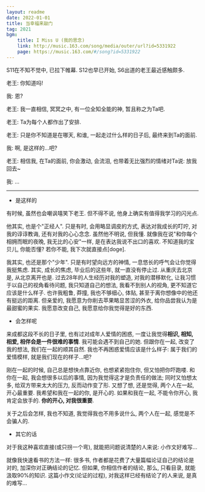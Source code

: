 ```yaml
---
layout: readme
date: 2022-01-01
title: 当幸福来敲门
tag: 2021
bgm:
    title: I Miss U (我的思念)
    link: http://music.163.com/song/media/outer/url?id=5331922
    page: https://music.163.com/#/song?id=5331922
---
```


S11在不知不觉中, 已拉下帷幕. S12也早已开始, S6出道的老王最近感触颇多.

老王: 你知道吗!

我: 恩?

老王: 我一直相信, 冥冥之中, 有一位全知全能的神, 暂且称之为Ta吧.

老王: Ta为每个人都作出了安排.

老王: 只是你不知道是在哪天, 和谁, 一起走过什么样的日子后, 最终来到Ta的面前.

我: 啊, 是这样的...吧?

老王: 相信我, 在Ta的面前, 你会激动, 会流泪, 也带着无比强烈的情绪对Ta说: 放我回去~

我: ...

---

- 是这样的

有时候, 虽然也会嘲讽嘻笑下老王. 但不得不说, 他身上确实有值得我学习的闪光点. 

他其实, 也是个"正经人". 只是有时, 会用略显调皮的方式, 表达对我成长的叮咛, 对我的谆谆教诲, 还有对我的心心念念. 虽然他不明说, 但我懂. 就像我在说"和你每个相拥而眠的夜晚, 我无比的心安"一样, 是在表达我说不出口的喜欢. 不知道我的宝贝儿, 你能否懂? 若你不能, 我下次就直接点[doge].

我其实, 也还是那个"少年". 只是有时望向远方的神情, 一息悠长的呼气会让你觉得我挺焦虑. 其实, 成长的焦虑, 毕业后的这些年, 就一直没有停止过. 从重庆去北京是, 从北京离开也是. 过去28年的人生经历对我的塑造, 对我的潜移默化, 让我习惯于以自己的视角看待问题, 我只知道自己的想法, 我看不到别人的视角, 更不知道它应该是什么样子. 也许我粗鲁, 莽撞, 我也不够细心, 体贴, 甚至于离你想像中的他还有挺远的距离. 但亲爱的, 我愿意为你削去苹果略显苦涩的外衣, 给你品尝我认为是最甜蜜的果实. 我愿意改变自己, 我愿意给你我觉得是好的东西.

- 会怎样呢

来成都这段不长的日子里, 也有过对成年人爱情的困惑, 一度让我觉得**相识, 相知, 相爱, 相伴会是一件很难的事情**. 我可能会遇不到自己的她. 但跟你在一起, 改变了我的想法, 我们在一起的顺其自然. 我也不再困惑爱情应该是什么样子: 属于我们的爱情模样, 就是我们现在的样子...吧?

刚在一起的时候, 自己总是想快点靠近你, 也想紧紧抱住你, 但又怕把你吓跑喽. 和你在一起, 我会想很多以后的事情, 因为我觉得这才是负责任的做法; 同时又怕想太多, 给双方带来太大的压力, 反而动作变了形. 又想了想, 还是觉得, 两个人在一起, 开心最重要. 我希望和我在一起的你, 是开心的. 如果和我在一起, 不能令你开心, 我肯定会放手的. **你的开心, 对我很重要**.

关于之后会怎样, 我也不知道, 我觉得我也不用多说什么, 两个人在一起, 感觉是不会骗人的.

- 其它的话

对于我这种喜欢直接(或只拐一个弯), 就能把问题说清楚的人来说: 小作文好难写...

就像我快速看书的方法一样: 很多书, 作者都是花费了大量篇幅论证自己的结论是对的, 加深你对正确结论的记忆. 但如果, 你相信作者的结论, 那么, 只看目录, 就能汲取90%的知识. 这篇小作文(论证的过程), 对我这样已经有结论了的人来说, 是真的难写...
